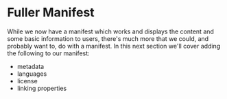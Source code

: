 # Fuller Manifest

While we now have a manifest which works and displays the content and some basic information to users, there's much more that we could, and probably want to, do with a manifest. In this next section we'll cover adding the following to our manifest:

- metadata
- languages
- license
- linking properties
